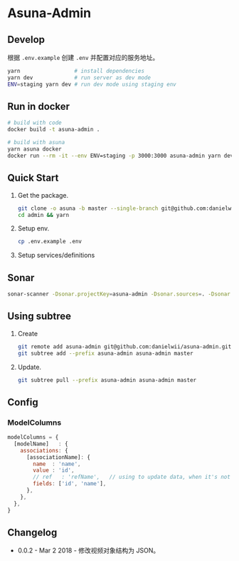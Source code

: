 # Asuna-Admin

## Develop

根据 `.env.example` 创建 `.env` 并配置对应的服务地址。

```bash
yarn                 # install dependencies
yarn dev             # run server as dev mode
ENV=staging yarn dev # run dev mode using staging env
```

## Run in docker

```bash
# build with code
docker build -t asuna-admin .

# build with asuna
yarn asuna docker
docker run --rm -it --env ENV=staging -p 3000:3000 asuna-admin yarn dev
```

## Quick Start

1. Get the package.
    ```bash
    git clone -o asuna -b master --single-branch git@github.com:danielwii/mast-admin.git admin
    cd admin && yarn
    ```
2. Setup env.
    ```bash
    cp .env.example .env
    ```
3. Setup services/definitions

## Sonar

```bash
sonar-scanner -Dsonar.projectKey=asuna-admin -Dsonar.sources=. -Dsonar.exclusions=stories/**/*
```

## Using subtree

1. Create
    ```bash
    git remote add asuna-admin git@github.com:danielwii/asuna-admin.git
    git subtree add --prefix asuna-admin asuna-admin master
    ```

2. Update.
    ```bash
    git subtree pull --prefix asuna-admin asuna-admin master
    ```
## Config

### ModelColumns

```javascript
modelColumns = {
  [modelName]   : {
    associations: {
      [associationName]: {
        name  : 'name',
        value : 'id',
        // ref   : 'refName',   // using to update data, when it's not same as `associationName`.
        fields: ['id', 'name'],
      },
    },
  },
}
```

## Changelog

- 0.0.2 - Mar 2 2018 - 修改视频对象结构为 JSON。
